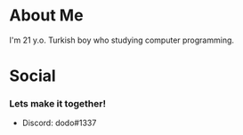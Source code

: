 # About Me
I'm 21 y.o. Turkish boy who studying computer programming.

# Social
### Lets make it together!
- Discord: dodo#1337
